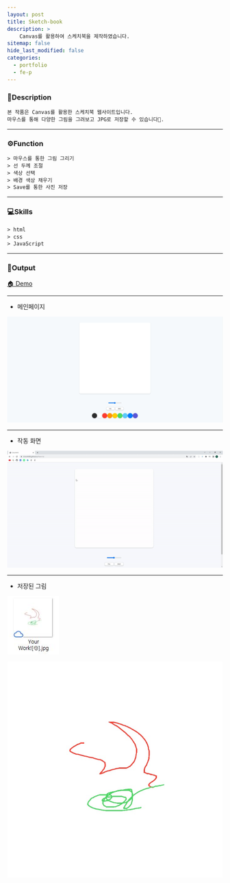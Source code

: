 ```yaml
---
layout: post
title: Sketch-book
description: >
    Canvas를 활용하여 스케치북을 제작하였습니다.
sitemap: false
hide_last_modified: false
categories:
  - portfolio
  - fe-p
---
```


<!-- ### SketchBook-FE -->

### 📝Description
~~~html
본 작품은 Canvas를 활용한 스케치북 웹사이트입니다.
마우스를 통해 다양한 그림을 그려보고 JPG로 저장할 수 있습니다🎨.
~~~

----

### ⚙️Function
~~~html
> 마우스를 통한 그림 그리기
> 선 두께 조절
> 색상 선택
> 배경 색상 채우기
> Save를 통한 사진 저장
~~~
----

### 💻Skills
~~~html
> html
> css
> JavaScript
~~~

----

### 📌Output

[🏠 Demo](https://choiwh000.github.io/Paint-JS/)

----

+ 메인페이지

![그림1](/assets/img/pofol/Sketch-book/home.JPG)

----

+ 작동 화면


![그림](/assets/img/pofol/Sketch-book/sketchbook.gif)

----

+ 저장된 그림

![그림2](/assets/img/pofol/Sketch-book/save.JPG)

![그림3](/assets/img/pofol/Sketch-book/work.jpg)
